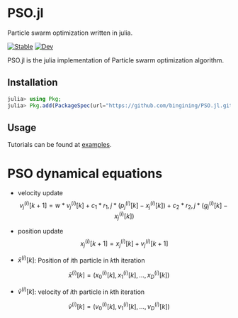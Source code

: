 # PSO.jl
Particle swarm optimization written in julia.

[![Stable](https://img.shields.io/badge/docs-stable-blue.svg)](https://bingining.github.io/PSO.jl/stable)
[![Dev](https://img.shields.io/badge/docs-dev-blue.svg)](https://bingining.github.io/PSO.jl/dev)

PSO.jl is the julia implementation of Particle swarm optimization algorithm.

## Installation

```julia
julia> using Pkg;
julia> Pkg.add(PackageSpec(url="https://github.com/bingining/PSO.jl.git"))
```


## Usage

Tutorials can be found at [examples](https://github.com/bingining/PSO.jl/tree/master/examples).

# PSO dynamical equations
* velocity update
$$
    v_j^{(i)}[k+1] = w * v_j^{(i)}[k] + c_1 * r_1,j * (p_j^{(i)}[k] - x_j^{(i)}[k]) + c_2 * r_2,j * (g_j^{(i)}[k] - x_j^{(i)}[k])
$$

* position update
$$
    x_j^{(i)}[k+1] = x_j^{(i)}[k] + v_j^{(i)}[k+1]
$$

* $\bar{x}^{(i)}[k]$: Position of $i$th particle in $k$th iteration

$$
    \bar{x}^{(i)}[k] = (x_0^{(i)}[k], x_1^{(i)}[k], ..., x_D^{(i)}[k])
$$

* $\bar{v}^{(i)}[k]$: velocity of $i$th particle in $k$th iteration

$$
    \bar{v}^{(i)}[k] = (v_0^{(i)}[k], v_1^{(i)}[k], ..., v_D^{(i)}[k])
$$
